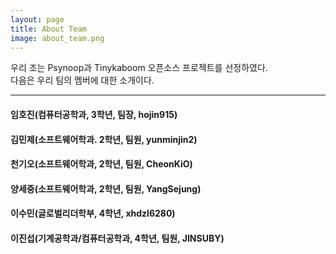 ```yaml
---
layout: page
title: About Team
image: about_team.png
---
```


 우리 조는 Psynoop과 Tinykaboom 오픈소스 프로젝트를 선정하였다.<br>
 다음은 우리 팀의 멤버에 대한 소개이다.

***

#### 임호진(컴퓨터공학과, 3학년, 팀장, hojin915)

#### 김민제(소프트웨어학과. 2학년, 팀원, yunminjin2)

#### 천기오(소프트웨어학과, 2학년, 팀원, CheonKiO)

#### 양세중(소프트웨어학과, 2학년, 팀원, YangSejung)

#### 이수민(글로벌리더학부, 4학년, xhdzl6280)

#### 이진섭(기계공학과/컴퓨터공학과, 4학년, 팀원, JINSUBY)
